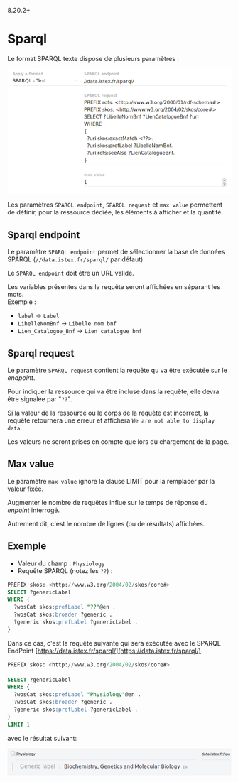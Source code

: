8.20.2+

# Sparql

Le format SPARQL texte dispose de plusieurs paramètres :

![](/assets/FormatSparqlTextAdmin.png)

Les paramètres `SPARQL endpoint`, `SPARQL request` et `max value` permettent de définir, pour la ressource dédiée, les éléments à afficher et la quantité.

## Sparql endpoint

Le paramètre `SPARQL endpoint` permet de sélectionner la base de données SPARQL \(`//data.istex.fr/sparql/` par défaut\)

Le `SPARQL endpoint` doit être un URL valide.

Les variables présentes dans la requête seront affichées en séparant les mots.  
Exemple :

* `label` → `Label` 
* `LibelleNomBnf` → `Libelle nom bnf` 
* `Lien_Catalogue_Bnf` → `Lien catalogue bnf`

## Sparql request

Le paramètre `SPARQL request` contient la requête qu va être exécutée sur le _endpoint_.

Pour indiquer la ressource qui va être incluse dans la requête, elle devra être signalée par "`??`".

Si la valeur de la ressource ou le corps de la requête est incorrect, la requête retournera une erreur et affichera `We are not able to display data`.

Les valeurs ne seront prises en compte que lors du chargement de la page.

## Max value

Le paramètre `max value` ignore la clause LIMIT pour la remplacer par la valeur fixée.

Augmenter le nombre de requêtes influe sur le temps de réponse du _enpoint_ interrogé.

Autrement dit, c'est le nombre de lignes \(ou de résultats\) affichées.

## Exemple

* Valeur du champ : `Physiology`
* Requête SPARQL \(notez les `??`\) :

```sql
PREFIX skos: <http://www.w3.org/2004/02/skos/core#>
SELECT ?genericLabel
WHERE {
  ?wosCat skos:prefLabel "??"@en .
  ?wosCat skos:broader ?generic .
  ?generic skos:prefLabel ?genericLabel .
}
```

Dans ce cas, c'est la requête suivante qui sera exécutée avec le SPARQL EndPoint [https://data.istex.fr/sparql/](https://data.istex.fr/sparql/)

```sql
PREFIX skos: <http://www.w3.org/2004/02/skos/core#>

SELECT ?genericLabel
WHERE {
  ?wosCat skos:prefLabel "Physiology"@en .
  ?wosCat skos:broader ?generic .
  ?generic skos:prefLabel ?genericLabel .
}
LIMIT 1
```

avec le résultat suivant:

![](/assets/ResultExempleSparqlText.png)





